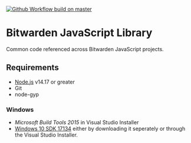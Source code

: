 [![Github Workflow build on master](https://github.com/bitwarden/jslib/actions/workflows/build.yml/badge.svg?branch=master)](https://github.com/bitwarden/jslib/actions/workflows/build.yml?query=branch:master)

# Bitwarden JavaScript Library

Common code referenced across Bitwarden JavaScript projects.

## Requirements
* [Node.js](https://nodejs.org) v14.17 or greater
* Git
* node-gyp

### Windows

* *Microsoft Build Tools 2015* in Visual Studio Installer
* [Windows 10 SDK 17134](https://developer.microsoft.com/en-us/windows/downloads/sdk-archive/)
either by downloading it seperately or through the Visual Studio Installer.
